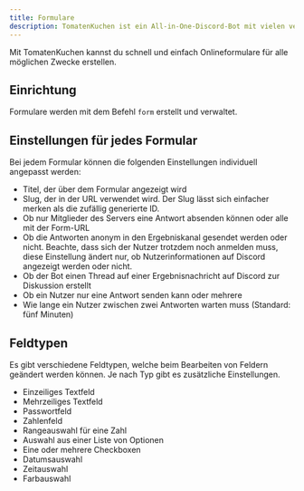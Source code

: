 ```yaml
---
title: Formulare
description: TomatenKuchen ist ein All-in-One-Discord-Bot mit vielen verschiedenen Funktionen. Mit den Onlineformularen kannst du z. B. Entbannungsanträge oder Bewerbungsformulare erstellen.
---
```


Mit TomatenKuchen kannst du schnell und einfach Onlineformulare für alle möglichen Zwecke erstellen.

## Einrichtung

Formulare werden mit dem Befehl `form` erstellt und verwaltet.

## Einstellungen für jedes Formular

Bei jedem Formular können die folgenden Einstellungen individuell angepasst werden:
- Titel, der über dem Formular angezeigt wird
- Slug, der in der URL verwendet wird. Der Slug lässt sich einfacher merken als die zufällig generierte ID.
- Ob nur Mitglieder des Servers eine Antwort absenden können oder alle mit der Form-URL
- Ob die Antworten anonym in den Ergebniskanal gesendet werden oder nicht. Beachte, dass sich der Nutzer trotzdem noch anmelden muss, diese Einstellung ändert nur, ob Nutzerinformationen auf Discord angezeigt werden oder nicht.
- Ob der Bot einen Thread auf einer Ergebnisnachricht auf Discord zur Diskussion erstellt
- Ob ein Nutzer nur eine Antwort senden kann oder mehrere
- Wie lange ein Nutzer zwischen zwei Antworten warten muss (Standard: fünf Minuten)

## Feldtypen

Es gibt verschiedene Feldtypen, welche beim Bearbeiten von Feldern geändert werden können. Je nach Typ gibt es zusätzliche Einstellungen.

- Einzeiliges Textfeld
- Mehrzeiliges Textfeld
- Passwortfeld
- Zahlenfeld
- Rangeauswahl für eine Zahl
- Auswahl aus einer Liste von Optionen
- Eine oder mehrere Checkboxen
- Datumsauswahl
- Zeitauswahl
- Farbauswahl
